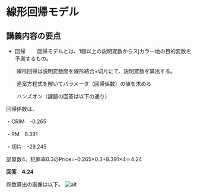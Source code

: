 ﻿# 線形回帰モデル
## 講義内容の要点
- 回帰
　　回帰モデルとは、1個以上の説明変数からスjカラー地の目的変数を予測するもの。

　　線形回帰は説明変数間を線形結合+切片にて、説明変数を算出する。

　　連室方程式を解いてパラメータ（回帰係数）の値を求める

　　ハンズオン（課題の回答は以下の通り）

回帰係数は、

・CRIM　-0.265

・RM　8.391

・切片　-29.245　

部屋数4、犯罪率0.3のPrice=-0.265×0.3+8.391×4＝4.24

**回答　4.24**

係数算出の画像は以下。
![alt](https://user-images.githubusercontent.com/77253188/104410461-bb97fa00-55ab-11eb-9d99-35838dffb830.png)



